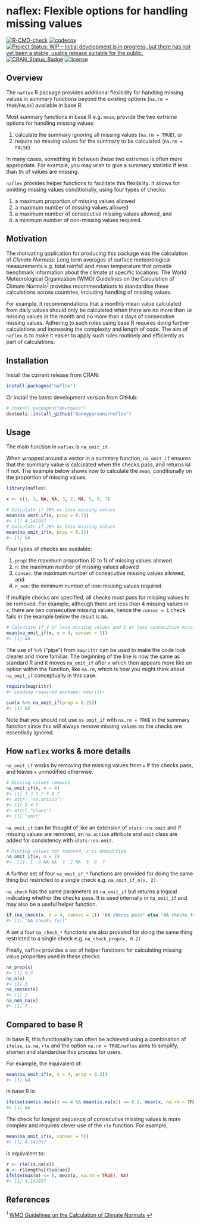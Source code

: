 
<!-- README.md is generated from README.Rmd. Please edit that file -->

# naflex: Flexible options for handling missing values

<!-- badges: start -->

[![R-CMD-check](https://github.com/dannyparsons/naflex/actions/workflows/R-CMD-check.yaml/badge.svg)](https://github.com/dannyparsons/naflex/actions/workflows/R-CMD-check.yaml)
[![codecov](https://codecov.io/gh/dannyparsons/naflex/branch/master/graph/badge.svg?token=MSQKXE5UYR)](https://codecov.io/gh/dannyparsons/naflex)
[![Project Status: WIP – Initial development is in progress, but there
has not yet been a stable, usable release suitable for the
public.](https://www.repostatus.org/badges/latest/wip.svg)](https://www.repostatus.org/#wip)
[![CRAN\_Status\_Badge](https://www.r-pkg.org/badges/version/naflex)](https://cran.r-project.org/package=naflex)
[![license](https://img.shields.io/badge/license-LGPL%20(%3E=%203)-lightgrey.svg)](https://www.gnu.org/licenses/lgpl-3.0.en.html)
<!-- badges: end -->

## Overview

The `naflex` R package provides additional flexibility for handling
missing values in summary functions beyond the existing options
(`na.rm = TRUE`/`FALSE`) available in base R.

Most summary functions in base R e.g. `mean`, provide the two extreme
options for handling missing values:

1.  calculate the summary ignoring all missing values (`na.rm = TRUE`),
    or
2.  require no missing values for the summary to be calculated
    (`na.rm = FALSE`)

In many cases, something in between these two extremes is often more
appropriate. For example, you may wish to give a summary statistic if
less than `5%` of values are missing.

`naflex` provides helper functions to facilitate this flexibility. It
allows for omitting missing values conditionally, using four types of
checks:

1.  a maximum proportion of missing values allowed
2.  a maximum number of missing values allowed
3.  a maximum number of consecutive missing values allowed, and
4.  a minimum number of non-missing values required.

## Motivation

The motivating application for producing this package was the
calculation of *Climate Normals*: Long term averages of surface
meteorological measurements e.g. total rainfall and mean temperature
that provide benchmark information about the climate at specific
locations. The World Meteorological Organization (WMO) Guidelines on the
Calculation of Climate Normals<sup id="a1">[1](#f1)</sup> provides
recommendations to standardise these calculations across countries,
including handling of missing values.

For example, it recommendations that a monthly mean value calculated
from daily values should only be calculated when there are no more than
`10` missing values in the month and no more than `4` days of
consecutive missing values. Adhering to such rules using base R requires
doing further calculations and increasing the complexity and length of
code. The aim of `naflex` is to make it easier to apply such rules
routinely and efficiently as part of calculations.

## Installation

Install the current release from CRAN:

``` r
install.packages("naflex")
```

Or install the latest development version from GitHub:

``` r
# install.packages("devtools")
devtools::install_github("dannyparsons/naflex")
```

## Usage

The main function in `naflex` is `na_omit_if`.

When wrapped around a vector in a summary function, `na_omit_if` ensures
that the summary value is calculated when the checks pass, and returns
`NA` if not. The example below shows how to calculate the `mean`,
conditionally on the proportion of missing values.

``` r
library(naflex)

x <- c(1, 3, NA, NA, 3, 2, NA, 5, 8, 7)

# Calculate if 30% or less missing values
mean(na_omit_if(x, prop = 0.3))
#> [1] 4.142857
# Calculate if 20% or less missing values
mean(na_omit_if(x, prop = 0.2))
#> [1] NA
```

Four types of checks are available:

1.  `prop`: the maximum proportion (0 to 1) of missing values allowed
2.  `n`: the maximum number of missing values allowed
3.  `consec`: the maximum number of consecutive missing values allowed,
    and
4.  `n_non`: the minimum number of non-missing values required.

If multiple checks are specified, all checks must pass for missing
values to be removed. For example, although there are less than 4
missing values in `x`, there are two consecutive missing values, hence
the `consec = 1` check fails in the example below the result is `NA`.

``` r
# Calculate if 4 or less missing values and 1 or less consecutive missing values 
mean(na_omit_if(x, n = 4, consec = 1))
#> [1] NA
```

The use of `%>%` (“pipe”) from `magrittr` can be used to make the code
look clearer and more familiar. The beginning of the line is now the
same as standard R and it moves `na_omit_if` after `x` which then
appears more like an option within the function, like `na.rm`, which is
how you might think about `na_omit_if` conceptually in this case.

``` r
require(magrittr)
#> Loading required package: magrittr

sum(x %>% na_omit_if(prop = 0.25))
#> [1] NA
```

Note that you should not use `na_omit_if` with `na.rm = TRUE` in the
summary function since this will always remove missing values so the
checks are essentially ignored.

## How `naflex` works & more details

`na_omit_if` works by removing the missing values from `x` if the checks
pass, and leaves `x` unmodified otherwise.

``` r
# Missing values removed
na_omit_if(x, n = 4)
#> [1] 1 3 3 2 5 8 7
#> attr(,"na.action")
#> [1] 3 4 7
#> attr(,"class")
#> [1] "omit"
```

`na_omit_if` can be thought of like an extension of `stats::na.omit` and
if missing values are removed, an `na.action` attribute and `omit` class
are added for consistency with `stats::na.omit`.

``` r
# Missing values not removed, x is unmodified
na_omit_if(x, n = 2)
#>  [1]  1  3 NA NA  3  2 NA  5  8  7
```

A further set of four `na_omit_if_*` functions are provided for doing
the same thing but restricted to a single check
e.g. `na_omit_if_n(x, 2)`.

`na_check` has the same parameters as `na_omit_if` but returns a logical
indicating whether the checks pass. It is used internally in
`na_omit_if` and may also be a useful helper function.

``` r
if (na_check(x, n = 4, consec = 1)) "NA checks pass" else "NA checks fail"
#> [1] "NA checks fail"
```

A set a four `na_check_*` functions are also provided for doing the same
thing restricted to a single check e.g. `na_check_prop(x, 0.2)`

Finally, `naflex` provides a set of helper functions for calculating
missing value properties used in these checks.

``` r
na_prop(x)
#> [1] 0.3
na_n(x)
#> [1] 3
na_consec(x)
#> [1] 2
na_non_na(x)
#> [1] 7
```

## Compared to base R

In base R, this functionality can often be achieved using a combination
of `ifelse`, `is.na`, `rle` and the option `na.rm = TRUE`.`naflex` aims
to simplify, shorten and standardise this process for users.

For example, the equivalent of:

``` r
mean(na_omit_if(x, n = 4, prop = 0.2))
#> [1] NA
```

in base R is:

``` r
ifelse(sum(is.na(x)) <= 4 && mean(is.na(x)) <= 0.2, mean(x, na.rm = TRUE), NA)
#> [1] NA
```

The check for longest sequence of consecutive missing values is more
complex and requires clever use of the `rle` function. For example,

``` r
mean(na_omit_if(x, consec = 5))
#> [1] 4.142857
```

is equivalent to:

``` r
r <- rle(is.na(x))
m <- r$lengths[r$values]
ifelse(max(m) <= 5, mean(x, na.rm = TRUE), NA)
#> [1] 4.142857
```

## References

<sup id="f1">1</sup>
<a href="https://library.wmo.int/index.php?lvl=notice_display&id=20130#.XljKS84zZnI" target="_blank">WMO
Guidelines on the Calculation of Climate Normals</a> [↩](#a1)
